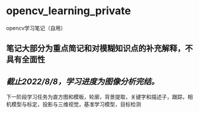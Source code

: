# opencv_learning_private
 opencv学习笔记（自用）

 ## 笔记大部分为重点简记和对模糊知识点的补充解释，不具有全面性     
 

## *截止2022/8/8，学习进度为图像分析完结。*      

下一阶段学习任务为直方图和模板，轮廓，背景提取，关键字和描述子，跟踪，相机模型与标定，投影与三维视觉，基准学习模型，目标检测    
